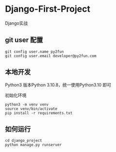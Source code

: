 # Django-First-Project

Django实战

## git user 配置 

```shell
git config user.name py2fun
git config user.email developer@py2fun.com
```

## 本地开发

Python3 版本Python 3.10.8，统一使用Python3.10 即可

初始化环境

```shell
python3 -m venv venv
source venv/bin/activate
pip install -r requirements.txt
```

## 如何运行

```shell
cd django_project
python manage.py runserver
```
